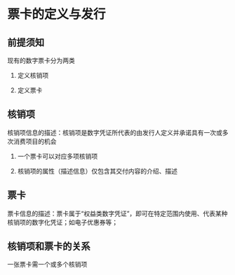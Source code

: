 # 票卡的定义与发行

## 前提须知

现有的数字票卡分为两类 

1. 定义核销项 

2. 定义票卡

## 核销项

核销项信息的描述：核销项是数字凭证所代表的由发行人定义并承诺具有一次或多次消费项目的机会 

1. 一个票卡可以对应多项核销项 

2. 核销项的属性（描述信息）仅包含其交付内容的介绍、描述

## 票卡

票卡信息的描述：票卡属于“权益类数字凭证”，即可在特定范围内使用、代表某种核销项的数字化凭证；如电子优惠券等；

## 核销项和票卡的关系

一张票卡需一个或多个核销项

